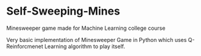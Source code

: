 # Self-Sweeping-Mines
Minesweeper game made for Machine Learning college course

Very basic implementation of Minesweeper Game in Python which uses Q-Reinforcmenet Learning algorithm to play itself.
